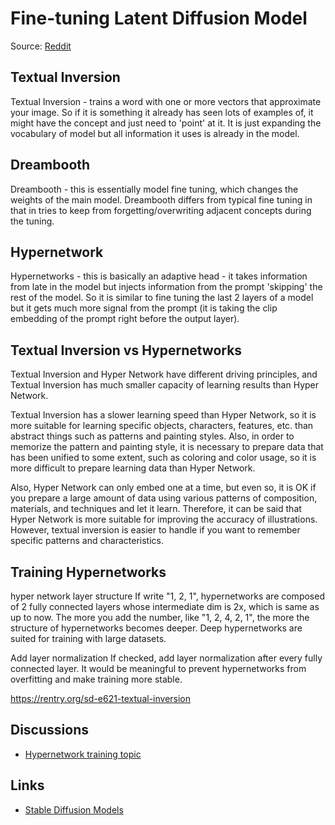 
# Fine-tuning Latent Diffusion Model

Source: [Reddit](https://www.reddit.com/r/StableDiffusion/comments/y1eec5/automatic1111_just_added_support_for_hypernetwork/)

## Textual Inversion

Textual Inversion - trains a word with one or more vectors that approximate your image. So if it is something it already has seen lots of examples of, it might have the concept and just need to 'point' at it. It is just expanding the vocabulary of model but all information it uses is already in the model.

## Dreambooth

Dreambooth - this is essentially model fine tuning, which changes the weights of the main model. Dreambooth differs from typical fine tuning in that in tries to keep from forgetting/overwriting adjacent concepts during the tuning.

## Hypernetwork

Hypernetworks - this is basically an adaptive head - it takes information from late in the model but injects information from the prompt 'skipping' the rest of the model. So it is similar to fine tuning the last 2 layers of a model but it gets much more signal from the prompt (it is taking the clip embedding of the prompt right before the output layer).

## Textual Inversion vs Hypernetworks

Textual Inversion and Hyper Network have different driving principles, and Textual Inversion has much smaller capacity of learning results than Hyper Network.

Textual Inversion has a slower learning speed than Hyper Network, so it is more suitable for learning specific objects, characters, features, etc. than abstract things such as patterns and painting styles. Also, in order to memorize the pattern and painting style, it is necessary to prepare data that has been unified to some extent, such as coloring and color usage, so it is more difficult to prepare learning data than Hyper Network.

Also, Hyper Network can only embed one at a time, but even so, it is OK if you prepare a large amount of data using various patterns of composition, materials, and techniques and let it learn. Therefore, it can be said that Hyper Network is more suitable for improving the accuracy of illustrations. However, textual inversion is easier to handle if you want to remember specific patterns and characteristics.

## Training Hypernetworks

hyper network layer structure
If write "1, 2, 1", hypernetworks are composed of 2 fully connected layers whose intermediate dim is 2x, which is same as up to now.
The more you add the number, like "1, 2, 4, 2, 1", the more the structure of hypernetworks becomes deeper. Deep hypernetworks are suited for training with large datasets.

Add layer normalization
If checked, add layer normalization after every fully connected layer. It would be meaningful to prevent hypernetworks from overfitting and make training more stable.

<https://rentry.org/sd-e621-textual-inversion>

## Discussions

- [Hypernetwork training topic](https://github.com/AUTOMATIC1111/stable-diffusion-webui/discussions/2284)

## Links

- [Stable Diffusion Models](https://rentry.org/sdmodels)
